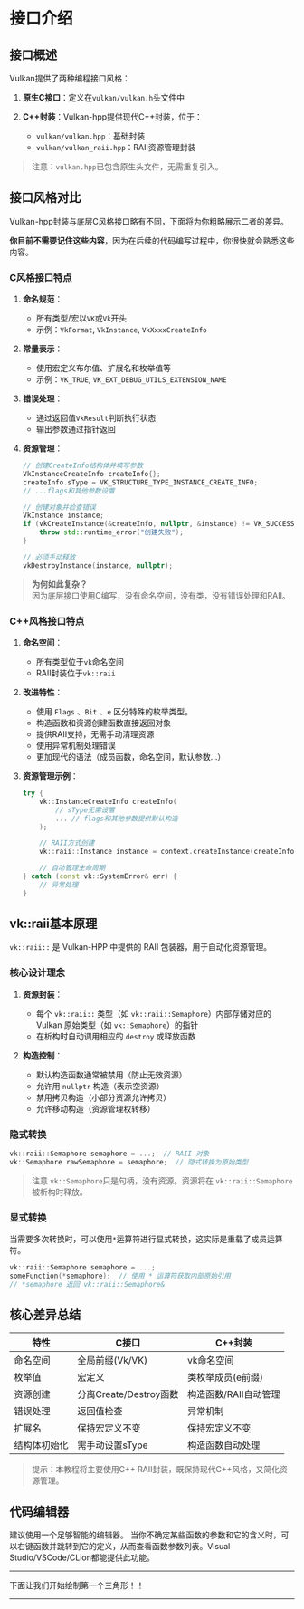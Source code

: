 # **接口介绍**

## **接口概述**

Vulkan提供了两种编程接口风格：

1. **原生C接口**：定义在`vulkan/vulkan.h`头文件中

2. **C++封装**：Vulkan-hpp提供现代C++封装，位于：
    - `vulkan/vulkan.hpp`：基础封装
    - `vulkan/vulkan_raii.hpp`：RAII资源管理封装

> 注意：`vulkan.hpp`已包含原生头文件，无需重复引入。

## 接口风格对比

Vulkan-hpp封装与底层C风格接口略有不同，下面将为你粗略展示二者的差异。

**你目前不需要记住这些内容**，因为在后续的代码编写过程中，你很快就会熟悉这些内容。


### C风格接口特点

1. **命名规范**：
    - 所有类型/宏以`VK`或`Vk`开头
    - 示例：`VkFormat`, `VkInstance`, `VkXxxxCreateInfo`

2. **常量表示**：
    - 使用宏定义布尔值、扩展名和枚举值等
    - 示例：`VK_TRUE`, `VK_EXT_DEBUG_UTILS_EXTENSION_NAME`

3. **错误处理**：
    - 通过返回值`VkResult`判断执行状态
    - 输出参数通过指针返回

4. **资源管理**：
    ```cpp
    // 创建CreateInfo结构体并填写参数
    VkInstanceCreateInfo createInfo{};
    createInfo.sType = VK_STRUCTURE_TYPE_INSTANCE_CREATE_INFO;
    // ...flags和其他参数设置

    // 创建对象并检查错误
    VkInstance instance;
    if (vkCreateInstance(&createInfo, nullptr, &instance) != VK_SUCCESS) {
        throw std::runtime_error("创建失败");
    }

    // 必须手动释放
    vkDestroyInstance(instance, nullptr);
    ```

> **为何如此复杂？**  
> 因为底层接口使用C编写，没有命名空间，没有类，没有错误处理和RAII。

### C++风格接口特点

1. **命名空间**：
    - 所有类型位于`vk`命名空间
    - RAII封装位于`vk::raii`

2. **改进特性**：
    - 使用 `Flags` 、`Bit` 、`e` 区分特殊的枚举类型。
    - 构造函数和资源创建函数直接返回对象
    - 提供RAII支持，无需手动清理资源
    - 使用异常机制处理错误
    - 更加现代的语法（成员函数，命名空间，默认参数...）

3. **资源管理示例**：
    ```cpp
    try {
        vk::InstanceCreateInfo createInfo(
            // sType无需设置
            ... // flags和其他参数提供默认构造
        );

        // RAII方式创建
        vk::raii::Instance instance = context.createInstance(createInfo);

        // 自动管理生命周期
    } catch (const vk::SystemError& err) {
        // 异常处理
    }
    ```

## **vk::raii基本原理**

`vk::raii::` 是 Vulkan-HPP 中提供的 RAII 包装器，用于自动化资源管理。

### 核心设计理念

1. **资源封装**：
    - 每个 `vk::raii::` 类型（如 `vk::raii::Semaphore`）内部存储对应的 Vulkan 原始类型（如 `vk::Semaphore`）的指针
    - 在析构时自动调用相应的 `destroy` 或释放函数

2. **构造控制**：
    - 默认构造函数通常被禁用（防止无效资源）
    - 允许用 `nullptr` 构造（表示空资源）
    - 禁用拷贝构造（小部分资源允许拷贝）
    - 允许移动构造（资源管理权转移）


### 隐式转换

```cpp
vk::raii::Semaphore semaphore = ...;  // RAII 对象
vk::Semaphore rawSemaphore = semaphore;  // 隐式转换为原始类型
```

> 注意 `vk::Semaphore`只是句柄，没有资源。资源将在 `vk::raii::Semaphore` 被析构时释放。

### 显式转换

当需要多次转换时，可以使用`*`运算符进行显式转换，这实际是重载了成员运算符。

```cpp
vk::raii::Semaphore semaphore = ...;
someFunction(*semaphore);  // 使用 * 运算符获取内部原始引用
// *semaphore 返回 vk::raii::Semaphore&
```


## **核心差异总结**

| 特性            | C接口                          | C++封装                       |
|-----------------|-------------------------------|------------------------------|
| 命名空间        | 全局前缀(Vk/VK)               | vk命名空间                   |
| 枚举值          | 宏定义                        | 类枚举成员(e前缀)            |
| 资源创建        | 分离Create/Destroy函数        | 构造函数/RAII自动管理        |
| 错误处理        | 返回值检查                    | 异常机制                     |
| 扩展名          | 保持宏定义不变                | 保持宏定义不变               |
| 结构体初始化    | 需手动设置sType               | 构造函数自动处理             |

> 提示：本教程将主要使用C++ RAII封装，既保持现代C++风格，又简化资源管理。

## **代码编辑器**

建议使用一个足够智能的编辑器。
当你不确定某些函数的参数和它的含义时，可以右键函数并跳转到它的定义，从而查看函数参数列表。Visual Studio/VSCode/CLion都能提供此功能。

---

下面让我们开始绘制第一个三角形！！

---
